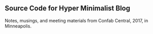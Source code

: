 ## Source Code for Hyper Minimalist Blog

Notes, musings, and meeting materials from Confab Central, 2017, in Minneapolis.
